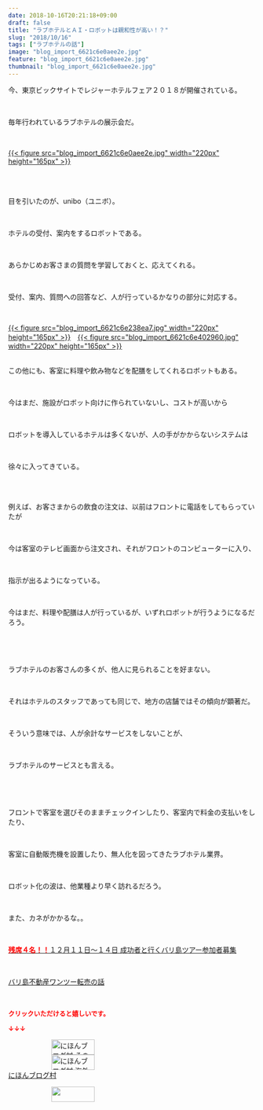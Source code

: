 ```yaml
---
date: 2018-10-16T20:21:18+09:00
draft: false
title: "ラブホテルとＡＩ・ロボットは親和性が高い！？"
slug: "2018/10/16"
tags: ["ラブホテルの話"]
image: "blog_import_6621c6e0aee2e.jpg"
feature: "blog_import_6621c6e0aee2e.jpg"
thumbnail: "blog_import_6621c6e0aee2e.jpg"
---
```

<p>今、東京ビックサイトでレジャーホテルフェア２０１８が開催されている。</p><p> </p><p>毎年行われているラブホテルの展示会だ。</p><p> </p><p><a href="blog_import_6621c6e0aee2e.jpg">{{< figure src="blog_import_6621c6e0aee2e.jpg" width="220px" height="165px" >}}</a></p><p> </p><p><br/>目を引いたのが、unibo（ユニボ）。</p><p> </p><p>ホテルの受付、案内をするロボットである。</p><p> </p><p>あらかじめお客さまの質問を学習しておくと、応えてくれる。</p><p> </p><p>受付、案内、質問への回答など、人が行っているかなりの部分に対応する。</p><p> </p><p><a href="blog_import_6621c6e238ea7.jpg">{{< figure src="blog_import_6621c6e238ea7.jpg" width="220px" height="165px" >}}</a>　<a href="blog_import_6621c6e402960.jpg">{{< figure src="blog_import_6621c6e402960.jpg" width="220px" height="165px" >}}</a></p><p><br/>この他にも、客室に料理や飲み物などを配膳をしてくれるロボットもある。</p><p> </p><p>今はまだ、施設がロボット向けに作られていないし、コストが高いから</p><p> </p><p>ロボットを導入しているホテルは多くないが、人の手がかからないシステムは</p><p> </p><p>徐々に入ってきている。</p><p> </p><p><br/>例えば、お客さまからの飲食の注文は、以前はフロントに電話をしてもらっていたが</p><p> </p><p>今は客室のテレビ画面から注文され、それがフロントのコンピューターに入り、</p><p> </p><p>指示が出るようになっている。</p><p> </p><p>今はまだ、料理や配膳は人が行っているが、いずれロボットが行うようになるだろう。</p><p> </p><p> </p><p>ラブホテルのお客さんの多くが、他人に見られることを好まない。</p><p> </p><p>それはホテルのスタッフであっても同じで、地方の店舗ではその傾向が顕著だ。</p><p> </p><p>そういう意味では、人が余計なサービスをしないことが、</p><p> </p><p>ラブホテルのサービスとも言える。</p><p> </p><p> </p><p>フロントで客室を選びそのままチェックインしたり、客室内で料金の支払いをしたり、</p><p> </p><p>客室に自動販売機を設置したり、無人化を図ってきたラブホテル業界。</p><p> </p><p>ロボット化の波は、他業種より早く訪れるだろう。</p><p> </p><p>また、カネがかかるな。。</p><p> </p><p><a href="entry-12410059910.html" target="_blank"><span style="font-weight: bold;"><span style="color: rgb(255, 0, 0);">残席４名！！</span></span>１２月１１日～１４日 成功者と行くバリ島ツアー参加者募集</a></p><p> </p><p><a href="entry-12408727031.html" target="_blank">バリ島不動産ワンツー転売の話</a></p><p> </p><p><font color="#ff0000" size="2"><strong>クリックいただけると嬉しいです。</strong></font></p><p><font color="#ff0000" size="2"><strong>↓↓↓</strong></font></p><p><a href="ranking.html?p_cid=01260127" id="&amp;blogmura_banner" target="_blank"><img alt="にほんブログ村 その他生活ブログ 不動産投資へ" border="0" height="31" src="data:image/svg+xml;charset=utf-8,%3Csvg%20xmlns%3D%22http%3A%2F%2Fwww.w3.org%2F2000%2Fsvg%22%20title%3D%22Placeholder%20for%20Images%22%20role%3D%22presentation%22%20viewBox%3D%220%200%2088%2031%22%20%2F%3E" width="88" data-src="https://img-proxy.blog-video.jp/images?url=http%3A%2F%2Flife.blogmura.com%2Fhudousantoushi%2Fimg%2Fhudousantoushi88_31.gif" style="aspect-ratio: auto 88 / 31;"/><noscript><img alt="にほんブログ村 その他生活ブログ 不動産投資へ" border="0" height="31" src="https://img-proxy.blog-video.jp/images?url=http%3A%2F%2Flife.blogmura.com%2Fhudousantoushi%2Fimg%2Fhudousantoushi88_31.gif" width="88"></noscript></a><br/><a href="ranking.html?p_cid=01260127" target="_blank"><img alt="にほんブログ村 海外生活ブログ バリ島情報へ" border="0" height="31" src="data:image/svg+xml;charset=utf-8,%3Csvg%20xmlns%3D%22http%3A%2F%2Fwww.w3.org%2F2000%2Fsvg%22%20title%3D%22Placeholder%20for%20Images%22%20role%3D%22presentation%22%20viewBox%3D%220%200%2088%2031%22%20%2F%3E" width="88" data-src="https://img-proxy.blog-video.jp/images?url=http%3A%2F%2Foverseas.blogmura.com%2Fbali%2Fimg%2Fbali88_31.gif" style="aspect-ratio: auto 88 / 31;"/><noscript><img alt="にほんブログ村 海外生活ブログ バリ島情報へ" border="0" height="31" src="https://img-proxy.blog-video.jp/images?url=http%3A%2F%2Foverseas.blogmura.com%2Fbali%2Fimg%2Fbali88_31.gif" width="88"></noscript></a><br/><a href="ranking.html?p_cid=01260127" target="_blank">にほんブログ村</a></p><p><a href="link.php?1804582" title="人気ブログランキングへ"><img border="0" height="31" src="data:image/svg+xml;charset=utf-8,%3Csvg%20xmlns%3D%22http%3A%2F%2Fwww.w3.org%2F2000%2Fsvg%22%20title%3D%22Placeholder%20for%20Images%22%20role%3D%22presentation%22%20viewBox%3D%220%200%2088%2031%22%20%2F%3E" width="88" data-src="https://blog.with2.net/img/banner/banner_22.gif" style="aspect-ratio: auto 88 / 31;"/><noscript><img border="0" height="31" src="https://blog.with2.net/img/banner/banner_22.gif" width="88"></noscript></a></p><p> </p>

